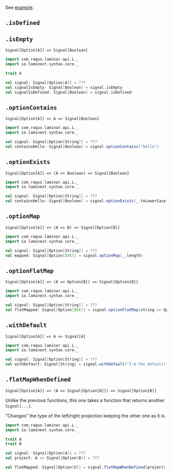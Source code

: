 See [example](/core/example-signal-of-option).

## `.isDefined` 
## `.isEmpty`

`Signal[Option[A]] => Signal[Boolean]`

```scala
import com.raquo.laminar.api.L._
import io.laminext.syntax.core._

trait A

val signal: Signal[Option[A]] = ???
val signalIsEmpty: Signal[Boolean] = signal.isEmpty
val signalIsDefined: Signal[Boolean] = signal.isDefined
```

## `.optionContains`

`Signal[Option[A]] => A => Signal[Boolean]`

```scala
import com.raquo.laminar.api.L._
import io.laminext.syntax.core._

val signal: Signal[Option[String]] = ???
val containsHello: Signal[Boolean] = signal.optionContains("hello")
```

## `.optionExists`

`Signal[Option[A]] => (A => Boolean) => Signal[Boolean]`

```scala
import com.raquo.laminar.api.L._
import io.laminext.syntax.core._

val signal: Signal[Option[String]] = ???
val containsHello: Signal[Boolean] = signal.optionExists(_.toLowerCase == "hello")
```

## `.optionMap`

`Signal[Option[A]] => (A => B) => Signal[Option[B]]`

```scala
import com.raquo.laminar.api.L._
import io.laminext.syntax.core._

val signal: Signal[Option[String]] = ???
val mapped: Signal[Option[Int]] = signal.optionMap(_.length)
```

## `.optionFlatMap`

`Signal[Option[A]] => (A => Option[B]) => Signal[Option[B]]`

```scala
import com.raquo.laminar.api.L._
import io.laminext.syntax.core._

val signal: Signal[Option[String]] = ???
val flatMapped: Signal[Option[Int]] = signal.optionFlatMap(string => Option(string).filter(_.length > 5).map(_.length))
```

## `.withDefault`

`Signal[Option[A]] => A => Signal[A]`

```scala
import com.raquo.laminar.api.L._
import io.laminext.syntax.core._

val signal: Signal[Option[String]] = ???
val withDefault: Signal[String] = signal.withDefault("I'm the default!")
```


## `.flatMapWhenDefined`

`Signal[Option[A]] => (A => Signal[Option[B]]) => Signal[Option[B]]`

Unlike the previous functions, this one takes a function that returns another `Signal[...]`.

"Changes" the type of the left/right projection keeping the other one as it is.

```scala
import com.raquo.laminar.api.L._
import io.laminext.syntax.core._

trait A
trait B

val signal: Signal[Option[A]] = ???
val project: A => Signal[Option[B]] = ???

val flatMapped: Signal[Option[U]] = signal.flatMapWhenDefined(project)
```
